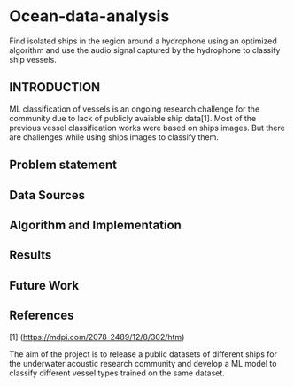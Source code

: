 # Ocean-data-analysis
Find isolated ships in the region around a hydrophone using an optimized algorithm and use the audio signal captured by the hydrophone to classify ship vessels.

## INTRODUCTION
ML classification of vessels is an ongoing research challenge for the community due to lack of publicly avaiable ship data[1]. Most of the previous vessel classification works were based on ships images. But there are challenges while using ships images to classify them.

## Problem statement

## Data Sources

## Algorithm and Implementation

## Results

## Future Work

## References

[1] (https://mdpi.com/2078-2489/12/8/302/htm)


The aim of the project is to release a public datasets of different ships for the underwater acoustic research community and develop a ML model to classify different vessel types trained on the same dataset.
